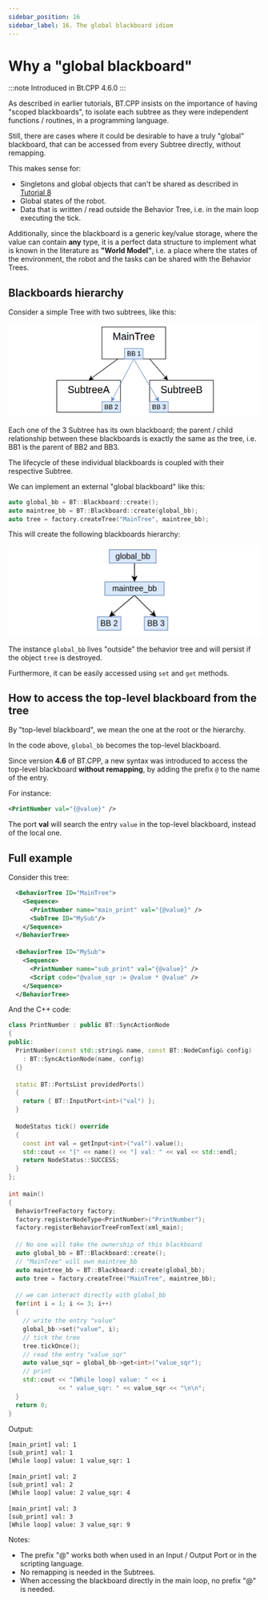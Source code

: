 ```yaml
---
sidebar_position: 16
sidebar_label: 16. The global blackboard idiom
---
```


# Why a "global blackboard" 

:::note
Introduced in Bt.CPP 4.6.0
:::

As described in earlier tutorials, BT.CPP insists on the importance of having "scoped blackboards", to
isolate each subtree as they were independent functions / routines, in a programming language.

Still, there are cases where it could be desirable to have a truly "global" blackboard, that can be 
accessed from every Subtree directly, without remapping.

This makes sense for:

- Singletons and global objects that can't be shared as described in [Tutorial 8](tutorial-basics/tutorial_08_additional_args.md)
- Global states of the robot. 
- Data that is written / read outside the Behavior Tree, i.e. in the main loop executing the tick.

Additionally, since the blackboard is a generic key/value storage, where the value can contain **any** type,
it is a perfect data structure to implement what is known in the literature as **"World Model"**,
i.e. a place where the states of the environment, the robot and the tasks can be shared with the Behavior Trees.

## Blackboards hierarchy

Consider a simple Tree with two subtrees, like this:

![tree_hierarchy.png](images/tree_hierarchy.png)

Each one of the 3 Subtree has its own blackboard; the parent / child relationship between these
blackboards is exactly the same as the tree, i.e. BB1 is the parent of BB2 and BB3.

The lifecycle of these individual blackboards is coupled with their respective Subtree.

We can implement an external "global blackboard" like this:

```cpp
auto global_bb = BT::Blackboard::create();
auto maintree_bb = BT::Blackboard::create(global_bb);
auto tree = factory.createTree("MainTree", maintree_bb);
```

This will create the following blackboards hierarchy:

![bb_hierarchy.png](images/bb_hierarchy.png)

The instance `global_bb` lives "outside" the behavior tree and will persist if the 
object `tree` is destroyed.

Furthermore, it can be easily accessed using `set` and `get` methods.

## How to access the top-level blackboard from the tree

By "top-level blackboard", we mean the one at the root or the hierarchy.

In the code above, `global_bb` becomes the top-level blackboard.

Since version **4.6** of BT.CPP, a new syntax was introduced to access the top-level
blackboard **without remapping**, by adding the prefix `@` to the name of the entry. 

For instance:


```xml
<PrintNumber val="{@value}" />
```

The port **val** will search the entry `value` in the top-level blackboard, instead of the local one.

## Full example

Consider this tree:

```xml
  <BehaviorTree ID="MainTree">
    <Sequence>
      <PrintNumber name="main_print" val="{@value}" />
      <SubTree ID="MySub"/>
    </Sequence>
  </BehaviorTree>

  <BehaviorTree ID="MySub">
    <Sequence>
      <PrintNumber name="sub_print" val="{@value}" />
      <Script code="@value_sqr := @value * @value" />
    </Sequence>
  </BehaviorTree>
```

And the C++ code:

```cpp
class PrintNumber : public BT::SyncActionNode
{
public:
  PrintNumber(const std::string& name, const BT::NodeConfig& config)
    : BT::SyncActionNode(name, config)
  {}
  
  static BT::PortsList providedPorts()
  {
    return { BT::InputPort<int>("val") };
  }

  NodeStatus tick() override
  {
    const int val = getInput<int>("val").value();
    std::cout << "[" << name() << "] val: " << val << std::endl;
    return NodeStatus::SUCCESS;
  }
};

int main()
{
  BehaviorTreeFactory factory;
  factory.registerNodeType<PrintNumber>("PrintNumber");
  factory.registerBehaviorTreeFromText(xml_main);

  // No one will take the ownership of this blackboard
  auto global_bb = BT::Blackboard::create();
  // "MainTree" will own maintree_bb
  auto maintree_bb = BT::Blackboard::create(global_bb);
  auto tree = factory.createTree("MainTree", maintree_bb);

  // we can interact directly with global_bb
  for(int i = 1; i <= 3; i++)
  {
    // write the entry "value"
    global_bb->set("value", i);
    // tick the tree
    tree.tickOnce();
    // read the entry "value_sqr"
    auto value_sqr = global_bb->get<int>("value_sqr");
    // print 
    std::cout << "[While loop] value: " << i 
              << " value_sqr: " << value_sqr << "\n\n";
  }
  return 0;
}
```

Output:
```
[main_print] val: 1
[sub_print] val: 1
[While loop] value: 1 value_sqr: 1

[main_print] val: 2
[sub_print] val: 2
[While loop] value: 2 value_sqr: 4

[main_print] val: 3
[sub_print] val: 3
[While loop] value: 3 value_sqr: 9
```

Notes:

- The prefix "@" works both when used in an Input / Output Port or in the scripting language.
- No remapping is needed in the Subtrees.
- When accessing the blackboard directly in the main loop, no prefix "@" is needed.